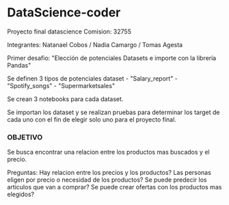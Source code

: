 # DataScience-coder
Proyecto final datascience
Comision: 32755

Integrantes:
            Natanael Cobos /
            Nadia Camargo /
            Tomas Agesta

Primer desafio: "Elección de potenciales Datasets e importe con la librería Pandas"

Se definen 3 tipos de potenciales dataset - "Salary_report" - "Spotify_songs" - "Supermarketsales"

Se crean 3 notebooks para cada dataset. 

Se importan los dataset y se realizan pruebas para determinar los target de cada uno con el fin de elegir solo uno para el proyecto final. 

### OBJETIVO 

Se busca encontrar una relacion entre los productos mas buscados y el precio. 

Preguntas:
Hay relacion entre los precios y los productos?
Las personas eligen por precio o necesidad de los productos?
Se puede predecir los articulos que van a comprar?
Se puede crear ofertas con los productos mas elegidos?